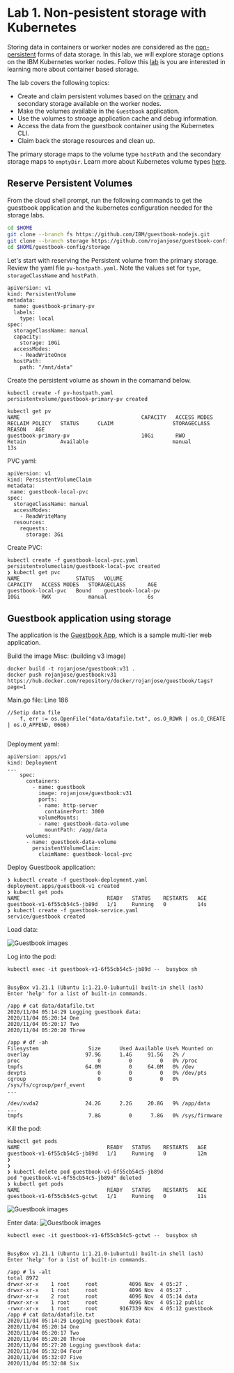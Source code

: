 # Lab 1. Non-pesistent storage with Kubernetes

Storing data in containers or worker nodes are considered as the [non-persistent](https://kubernetes.io/docs/concepts/configuration/manage-resources-containers/#local-ephemeral-storage) forms of data storage.
In this lab, we will explore storage options on the IBM Kubernetes worker nodes. Follow this [lab](https://github.com/remkohdev/docker101/tree/master/workshop/lab-3) is you are interested in learning more about container based storage.

The lab covers the following topics:
- Create and claim persistent volumes based on the [primary]() and secondary storage available on the worker nodes.
- Make the volumes available in the `Guestbook` application.
- Use the volumes to stroage application cache and debug information.
- Access the data from the guestbook container using the Kubernetes CLI.
- Claim back the storage resources and clean up.


The primary storage maps to the volume type `hostPath` and the secondary storage maps to `emptyDir`. Learn more about Kubernetes volume types [here](https://kubernetes.io/docs/concepts/storage/volumes/).

## Reserve Persistent Volumes

From the cloud shell prompt, run the following commands to get the guestbook application and the kubernetes configuration needed for the storage labs.

```bash
cd $HOME
git clone --branch fs https://github.com/IBM/guestbook-nodejs.git
git clone --branch storage https://github.com/rojanjose/guestbook-config.git
cd $HOME/guestbook-config/storage
```

Let's start with reserving the Persistent volume from the primary storage.
Review the yaml file `pv-hostpath.yaml`. Note the values set for `type`, `storageClassName` and `hostPath`.

```console
apiVersion: v1
kind: PersistentVolume
metadata:
  name: guestbook-primary-pv
  labels:
    type: local
spec:
  storageClassName: manual
  capacity:
    storage: 10Gi
  accessModes:
    - ReadWriteOnce
  hostPath:
    path: "/mnt/data"
```

Create the persistent volume as shown in the comamand below.
```
kubectl create -f pv-hostpath.yaml
persistentvolume/guestbook-primary-pv created

kubectl get pv
NAME                                       CAPACITY   ACCESS MODES   RECLAIM POLICY   STATUS      CLAIM                   STORAGECLASS       REASON   AGE
guestbook-primary-pv                       10Gi       RWO            Retain           Available                           manual                      13s
```

PVC yaml:
```
apiVersion: v1
kind: PersistentVolumeClaim
metadata:
 name: guestbook-local-pvc
spec:
  storageClassName: manual
  accessModes:
    - ReadWriteMany
  resources:
    requests:
      storage: 3Gi
```

Create PVC:

```
kubectl create -f guestbook-local-pvc.yaml
persistentvolumeclaim/guestbook-local-pvc created
❯ kubectl get pvc
NAME                  STATUS   VOLUME                                     CAPACITY   ACCESS MODES   STORAGECLASS       AGE
guestbook-local-pvc   Bound    guestbook-local-pv                         10Gi       RWX            manual             6s
```


## Guestbook application using storage

The application is the [Guestbook App](https://github.com/IBM/guestbook-nodejs), which is a sample multi-tier web application.


Build the image
Misc: (building v3 image)
```
docker build -t rojanjose/guestbook:v31 .
docker push rojanjose/guestbook:v31
https://hub.docker.com/repository/docker/rojanjose/guestbook/tags?page=1
```


Main.go file:
Line 186
```
//Setip data file
	f, err := os.OpenFile("data/datafile.txt", os.O_RDWR | os.O_CREATE | os.O_APPEND, 0666)
	
```

Deployment yaml:
```
apiVersion: apps/v1
kind: Deployment
...
    spec:
      containers:
        - name: guestbook
          image: rojanjose/guestbook:v31
          ports:
          - name: http-server
            containerPort: 3000
          volumeMounts:
          - name: guestbook-data-volume
            mountPath: /app/data
      volumes:
      - name: guestbook-data-volume
        persistentVolumeClaim:
          claimName: guestbook-local-pvc
```

Deploy Guestbook application:

```
❯ kubectl create -f guestbook-deployment.yaml
deployment.apps/guestbook-v1 created
❯ kubectl get pods
NAME                            READY   STATUS    RESTARTS   AGE
guestbook-v1-6f55cb54c5-jb89d   1/1     Running   0          14s
❯ kubectl create -f guestbook-service.yaml
service/guestbook created
```

Load data:

![Guestbook images](images/guestbook-local-data.png)


Log into the pod:

```
kubectl exec -it guestbook-v1-6f55cb54c5-jb89d --  busybox sh


BusyBox v1.21.1 (Ubuntu 1:1.21.0-1ubuntu1) built-in shell (ash)
Enter 'help' for a list of built-in commands.

/app # cat data/datafile.txt
2020/11/04 05:14:29 Logging guestbook data:
2020/11/04 05:20:14 One
2020/11/04 05:20:17 Two
2020/11/04 05:20:20 Three

/app # df -ah
Filesystem                Size      Used Available Use% Mounted on
overlay                  97.9G      1.4G     91.5G   2% /
proc                         0         0         0   0% /proc
tmpfs                    64.0M         0     64.0M   0% /dev
devpts                       0         0         0   0% /dev/pts
cgroup                       0         0         0   0% /sys/fs/cgroup/perf_event
...

/dev/xvda2               24.2G      2.2G     20.8G   9% /app/data
...
tmpfs                     7.8G         0      7.8G   0% /sys/firmware
```

Kill the pod:

```
kubectl get pods
NAME                            READY   STATUS    RESTARTS   AGE
guestbook-v1-6f55cb54c5-jb89d   1/1     Running   0          12m
❯
❯
❯ kubectl delete pod guestbook-v1-6f55cb54c5-jb89d
pod "guestbook-v1-6f55cb54c5-jb89d" deleted
❯ kubectl get pods
NAME                            READY   STATUS    RESTARTS   AGE
guestbook-v1-6f55cb54c5-gctwt   1/1     Running   0          11s
```

![Guestbook images](images/guestbook-local-data-deleted.png)

Enter data:
![Guestbook images](images/guestbook-local-data-reload.png)


```
kubectl exec -it guestbook-v1-6f55cb54c5-gctwt --  busybox sh


BusyBox v1.21.1 (Ubuntu 1:1.21.0-1ubuntu1) built-in shell (ash)
Enter 'help' for a list of built-in commands.

/app # ls -alt
total 8972
drwxr-xr-x    1 root     root          4096 Nov  4 05:27 .
drwxr-xr-x    1 root     root          4096 Nov  4 05:27 ..
drwxr-xr-x    2 root     root          4096 Nov  4 05:14 data
drwxr-xr-x    1 root     root          4096 Nov  4 05:12 public
-rwxr-xr-x    1 root     root       9167339 Nov  4 05:12 guestbook
/app # cat data/datafile.txt
2020/11/04 05:14:29 Logging guestbook data:
2020/11/04 05:20:14 One
2020/11/04 05:20:17 Two
2020/11/04 05:20:20 Three
2020/11/04 05:27:20 Logging guestbook data:
2020/11/04 05:32:04 Four
2020/11/04 05:32:07 Five
2020/11/04 05:32:08 Six
```

